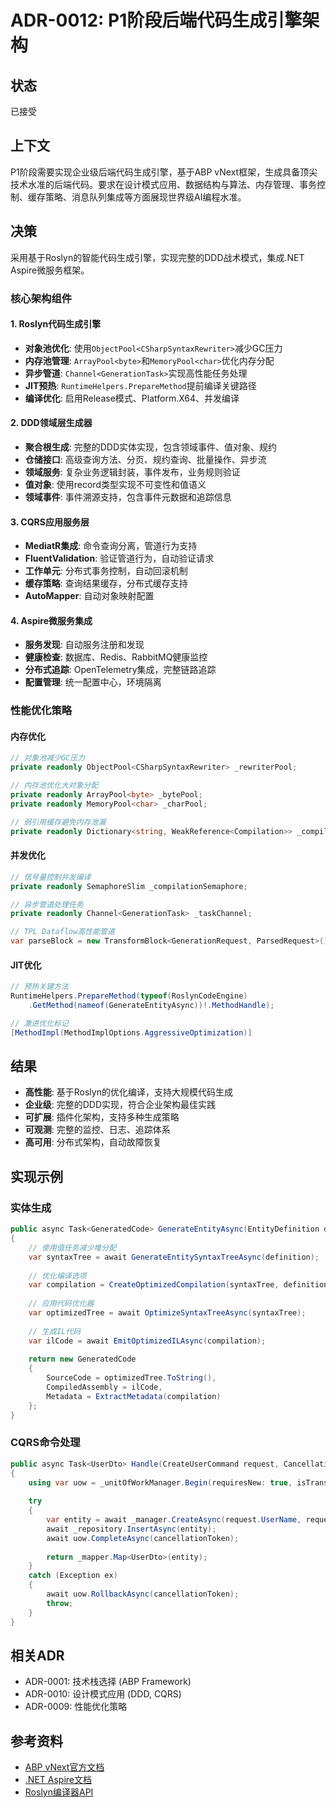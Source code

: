 # ADR-0012: P1阶段后端代码生成引擎架构

## 状态
已接受

## 上下文
P1阶段需要实现企业级后端代码生成引擎，基于ABP vNext框架，生成具备顶尖技术水准的后端代码。要求在设计模式应用、数据结构与算法、内存管理、事务控制、缓存策略、消息队列集成等方面展现世界级AI编程水准。

## 决策
采用基于Roslyn的智能代码生成引擎，实现完整的DDD战术模式，集成.NET Aspire微服务框架。

### 核心架构组件

#### 1. Roslyn代码生成引擎
- **对象池优化**: 使用`ObjectPool<CSharpSyntaxRewriter>`减少GC压力
- **内存池管理**: `ArrayPool<byte>`和`MemoryPool<char>`优化内存分配
- **异步管道**: `Channel<GenerationTask>`实现高性能任务处理
- **JIT预热**: `RuntimeHelpers.PrepareMethod`提前编译关键路径
- **编译优化**: 启用Release模式、Platform.X64、并发编译

#### 2. DDD领域层生成器
- **聚合根生成**: 完整的DDD实体实现，包含领域事件、值对象、规约
- **仓储接口**: 高级查询方法、分页、规约查询、批量操作、异步流
- **领域服务**: 复杂业务逻辑封装，事件发布，业务规则验证
- **值对象**: 使用record类型实现不可变性和值语义
- **领域事件**: 事件溯源支持，包含事件元数据和追踪信息

#### 3. CQRS应用服务层
- **MediatR集成**: 命令查询分离，管道行为支持
- **FluentValidation**: 验证管道行为，自动验证请求
- **工作单元**: 分布式事务控制，自动回滚机制
- **缓存策略**: 查询结果缓存，分布式缓存支持
- **AutoMapper**: 自动对象映射配置

#### 4. Aspire微服务集成
- **服务发现**: 自动服务注册和发现
- **健康检查**: 数据库、Redis、RabbitMQ健康监控
- **分布式追踪**: OpenTelemetry集成，完整链路追踪
- **配置管理**: 统一配置中心，环境隔离

### 性能优化策略

#### 内存优化
```csharp
// 对象池减少GC压力
private readonly ObjectPool<CSharpSyntaxRewriter> _rewriterPool;

// 内存池优化大对象分配
private readonly ArrayPool<byte> _bytePool;
private readonly MemoryPool<char> _charPool;

// 弱引用缓存避免内存泄漏
private readonly Dictionary<string, WeakReference<Compilation>> _compilationCache;
```

#### 并发优化
```csharp
// 信号量控制并发编译
private readonly SemaphoreSlim _compilationSemaphore;

// 异步管道处理任务
private readonly Channel<GenerationTask> _taskChannel;

// TPL Dataflow高性能管道
var parseBlock = new TransformBlock<GenerationRequest, ParsedRequest>();
```

#### JIT优化
```csharp
// 预热关键方法
RuntimeHelpers.PrepareMethod(typeof(RoslynCodeEngine)
    .GetMethod(nameof(GenerateEntityAsync))!.MethodHandle);

// 激进优化标记
[MethodImpl(MethodImplOptions.AggressiveOptimization)]
```

## 结果
- **高性能**: 基于Roslyn的优化编译，支持大规模代码生成
- **企业级**: 完整的DDD实现，符合企业架构最佳实践
- **可扩展**: 插件化架构，支持多种生成策略
- **可观测**: 完整的监控、日志、追踪体系
- **高可用**: 分布式架构，自动故障恢复

## 实现示例

### 实体生成
```csharp
public async Task<GeneratedCode> GenerateEntityAsync(EntityDefinition definition)
{
    // 使用值任务减少堆分配
    var syntaxTree = await GenerateEntitySyntaxTreeAsync(definition);
    
    // 优化编译选项
    var compilation = CreateOptimizedCompilation(syntaxTree, definition.Name);
    
    // 应用代码优化器
    var optimizedTree = await OptimizeSyntaxTreeAsync(syntaxTree);
    
    // 生成IL代码
    var ilCode = await EmitOptimizedILAsync(compilation);
    
    return new GeneratedCode
    {
        SourceCode = optimizedTree.ToString(),
        CompiledAssembly = ilCode,
        Metadata = ExtractMetadata(compilation)
    };
}
```

### CQRS命令处理
```csharp
public async Task<UserDto> Handle(CreateUserCommand request, CancellationToken cancellationToken)
{
    using var uow = _unitOfWorkManager.Begin(requiresNew: true, isTransactional: true);
    
    try
    {
        var entity = await _manager.CreateAsync(request.UserName, request.Email);
        await _repository.InsertAsync(entity);
        await uow.CompleteAsync(cancellationToken);
        
        return _mapper.Map<UserDto>(entity);
    }
    catch (Exception ex)
    {
        await uow.RollbackAsync(cancellationToken);
        throw;
    }
}
```

## 相关ADR
- ADR-0001: 技术栈选择 (ABP Framework)
- ADR-0010: 设计模式应用 (DDD, CQRS)
- ADR-0009: 性能优化策略

## 参考资料
- [ABP vNext官方文档](https://docs.abp.io/)
- [.NET Aspire文档](https://learn.microsoft.com/en-us/dotnet/aspire/)
- [Roslyn编译器API](https://docs.microsoft.com/en-us/dotnet/csharp/roslyn-sdk/)